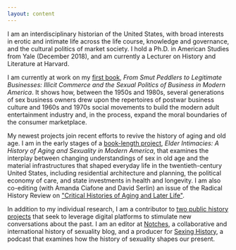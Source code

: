 ```yaml
---
layout: content
---
```

I am an interdisciplinary historian of the United States, with broad interests in erotic and intimate life across the life course, knowledge and governance, and the cultural politics of market society. I hold a Ph.D. in American Studies from Yale (December 2018), and am currently a Lecturer on History and Literature at Harvard.

I am currently at work on my [first book](/research), *From Smut Peddlers to Legitimate Businesses: Illicit Commerce and the Sexual Politics of Business in Modern America*. It shows how, between the 1950s and 1980s, several generations of sex business owners drew upon the repertoires of postwar business culture and 1960s and 1970s social movements to build the modern adult entertainment industry and, in the process, expand the moral boundaries of the consumer marketplace. 

My newest projects join recent efforts to revive the history of aging and old age. I am in the early stages of a [book-length project](/research), *Elder Intimacies: A History of Aging and Sexuality in Modern America*, that examines the interplay between changing understandings of sex in old age and the material infrastructures that shaped everyday life in the twentieth-century United States, including residential architecture and planning, the political economy of care, and state investments in health and longevity. I am also co-editing (with Amanda Ciafone and David Serlin) an issue of the Radical History Review on ["Critical Histories of Aging and Later Life"](http://www.radicalhistoryreview.org/call-for-papers/critical-histories-of-aging-and-later-life/). 

In addition to my individual research, I am a contributor to [two public history projects](/public_history) that seek to leverage digital platforms to stimulate new conversations about the past. I am an editor at [Notches](http://notchesblog.com), a collaborative and international history of sexuality blog, and a producer for [Sexing History](sexinghistory.com), a podcast that examines how the history of sexuality shapes our present.
